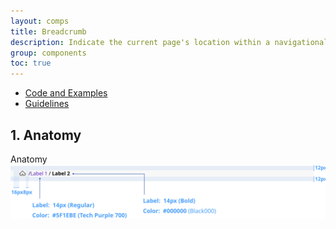 ```yaml
---
layout: comps
title: Breadcrumb
description: Indicate the current page's location within a navigational hierarchy that automatically adds separators via CSS.
group: components
toc: true
---
```


<ul class="nav nav-tabs mb-3 primary-tab" id="primary-tabs" role="tablist">
  <li class="nav-item" role="presentation" style="margin-bottom:0;">
    <a class="nav-link" href="../breadcrumb/">Code and Examples </a>
  </li>
  </li>
  <li class="nav-item" role="presentation" style="margin-bottom:0;">
   <a class="nav-link active" href="../breadcrumb-anatomy/">Guidelines  </a>
  </li>
</ul>

## 1. Anatomy
 
<div class="grey-box pt-0">
  <div class="sub-heading">Anatomy</div>
  <img src="/docs/5.2/assets/brand/custom/anatomy-images/breadcrumb/bread.svg" class="max-w-100 mb-40" alt="" />
</div>
 